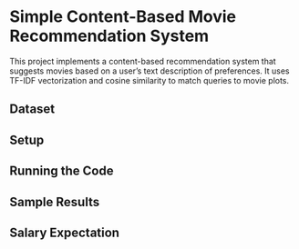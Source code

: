 # Simple Content-Based Movie Recommendation System
This project implements a content-based recommendation system that suggests movies based on a user’s text description of preferences. It uses TF-IDF vectorization and cosine similarity to match queries to movie plots.

## Dataset

## Setup

## Running the Code

## Sample Results

## Salary Expectation